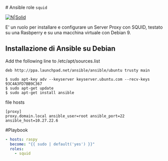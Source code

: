 <BS># Ansible role `squid`

[![N|Solid](http://basilicata.ninux.org/images/Logo_Ninux_Basilicata_600-192.png)](http://basilicata.ninux.org)

E' un ruolo per installare e configurare un Server Proxy con SQUID, testato su una Rasbperry e su una macchina virtuale con Debian 9.

## Installazione di Ansible su Debian
Add the following line to /etc/apt/sources.list
~~~
deb http://ppa.launchpad.net/ansible/ansible/ubuntu trusty main

$ sudo apt-key adv --keyserver keyserver.ubuntu.com --recv-keys 93C4A3FD7BB9C367
$ sudo apt-get update
$ sudo apt-get install ansible
~~~

file hosts
```
[proxy]
proxy.domain.local ansible_user=root ansible_port=22 ansible_host=10.27.22.6
```

#Playbook
```Yaml
- hosts: raspy
  become: "{{ sudo | default('yes') }}"
  roles:
    - squid
```

